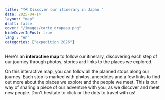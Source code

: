 ```yaml
---
title: "🗺️ Discover our itinerary in Japan "
date: 2025-04-14
layout: "map"
draft: false 
cover: "/images/carte_drapeau.png"
hideCoverInPost: true 
lang : "en"
categories: ["expedition 2026"]
---
```


Here's an **interactive map** to follow our itinerary, discovering each step of our journey through photos, stories and links to the places we explored.

<!--more-->

On this interactive map, you can follow all the planned stops along our journey. Each stop is marked with photos, anecdotes and a few links to find out more about the places we explore and the people we meet. This is our way of sharing a piece of our adventure with you, as we discover and meet new people. Don't hesitate to click on the dots to travel with us! 

<!-- Importation de Leaflet -->
<link rel="stylesheet" href="https://unpkg.com/leaflet@1.9.4/dist/leaflet.css" />
<script src="https://unpkg.com/leaflet@1.9.4/dist/leaflet.js"></script>

<!-- Création du conteneur de la carte -->
<div id="map" style="width: 100%; height: 500px;"></div>

<script>
  // Vérification que Leaflet est bien chargé
  console.log("Leaflet chargé ?", typeof L !== "undefined");

  // Création de la carte centrée sur le Japon
  var map = L.map('map').setView([36, 137], 5);

  // Ajout d'une couche de tuiles (OpenStreetMap)
  L.tileLayer('https://{s}.tile.openstreetmap.org/{z}/{x}/{y}.png', {
    attribution: '&copy; OpenStreetMap contributors'
  }).addTo(map);
  
<!-- Ajout des points des villes avec images-->
 var locations = [
    { coords: [35.682839, 139.759455], 
      text: "<b>Tokyo</b><br>Capitale du Japon<br><img src='/images/tokyo.jpg'width='150px'>" },
    { coords: [35.011564, 135.768149], 
      text: "<b>Kyoto</b><br>Ancienne capitale<br><img src='/images/kyoto.jpg' width='150px'>" },
    { coords: [34.693738, 135.502165], 
      text: "<b>Osaka</b><br> Forêt primitive de Kasugayama<br>"},
    { coords: [43.0667, 141.3500],
      text: "<b>Sapporo</b>" },
    { coords: [43.5333, 142.9500],
      text: "<b>Daisetsuzan</b><br>Parc national de Daisetsuzan<br>"},
    { coords: [43.0156, 144.3817],
      text: "<b>Kushiro</b><br>Parc national de Kushiro Shitsugen, écomusée du lac Toro-ko, sanctuaire de Tsurui-Itō Tanchō<br>"},
    { coords: [35.5011, 134.2351],
      text: "<b>Tottori</b><br>Zones humides de Hachigoro Toshima, parc Hyogo de la cigogne blanche orientale<br>"},
    { coords: [30.3580, 130.5280],
      text: "<b>Yakushima</b><br>Parc national de Yakushima<br> " },
    { coords: [26.2124, 127.6809],
      text: "<b>Okinawa</b><br>Manko Waterbird and Wetland Center<br> "},
    { coords: [24.3900, 123.8400],
      text: "<b>Iriomote-Ishigaki</b><br>Hirugi Mangrove Community<br>"},
    { coords: [40.5167, 140.2167],
      text: "<b>Shirakami-Sanchi</b><br>Forêt milléniare inscrite au World National Heritage<br> " }




];

<!-- Ajoute des pop-ip--> 
locations.forEach(loc => {L.marker(loc.coords).addTo(map).bindPopup(loc.text);});

</script>


<!-- pour ajouter un lien vers un post : <a href='/fr/posts/premier-article/'>Voir le post sur Tokyo</a --> 
